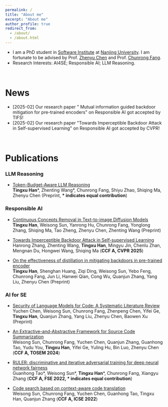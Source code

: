 ```yaml
---
permalink: /
title: "About me"
excerpt: "About me"
author_profile: true
redirect_from: 
  - /about/
  - /about.html
---
```


* I am a PhD student in [Software Institute](https://software.nju.edu.cn/) at [Nanjing University](https://www.nju.edu.cn/). I am fortunate to be advised by Prof. [Zhenyu Chen](https://software.nju.edu.cn/zychen/) and Prof. [Chunrong Fang](https://software.nju.edu.cn/fangchunrong/index.html). 
* Research Interests: AI4SE; Responsible AI; LLM Reasoning.



<br>

News
======
* [2025-02] Our research paper " Mutual information guided backdoor mitigation for pre-trained encoders"  on Responsible AI got accepted by TIFS!
* [2025-02] Our research paper "Towards Imperceptible Backdoor Attack in Self-supervised Learning"  on Responsible AI got accepted by CVPR!

<br>

Publications
======

### LLM Reasoning

* [Token-Budget-Aware LLM Reasoning](https://arxiv.org/pdf/2412.18547)  
**Tingxu Han**\*, Zhenting Wang\*, Chunrong Fang, Shiyu Zhao, Shiqing Ma, Zhenyu Chen (Preprint, **\* indicates equal contribution**)




### Responsible AI

* [Continuous Concepts Removal in Text-to-image Diffusion Models](https://arxiv.org/pdf/2412.00580)  
**Tingxu Han**, Weisong Sun, Yanrong Hu, Chunrong Fang, Yonglong Zhang, Shiqing Ma, Tao Zheng, Zhenyu Chen, Zhenting Wang (Preprint)


* [Towards Imperceptible Backdoor Attack in Self-supervised Learning](https://arxiv.org/abs/2405.14672)  
Hanrong Zhang, Zhenting Wang, **Tingxu Han**, Mingyu Jin, Chenlu Zhan, Mengnan Du, Hongwei Wang, Shiqing Ma (**CCF A,  CVPR 2025**)


* [On the effectiveness of distillation in mitigating backdoors in pre-trained encoder](https://arxiv.org/pdf/2403.03846)  
**Tingxu Han**, Shenghan Huang, Ziqi Ding, Weisong Sun, Yebo Feng, Chunrong Fang, Jun Li, Hanwei Qian, Cong Wu, Quanjun Zhang, Yang Liu, Zhenyu Chen (Preprint)



### AI for SE
* [Security of Language Models for Code: A Systematic Literature Review](https://arxiv.org/abs/2410.15631)  
Yuchen Chen, Weisong Sun, Chunrong Fang, Zhenpeng Chen, Yifei Ge, **Tingxu Han**, Quanjun Zhang, Yang Liu, Zhenyu Chen, Baowen Xu (Preprint)

* [An Extractive-and-Abstractive Framework for Source Code Summarization](https://arxiv.org/abs/2410.15631)  
Weisong Sun, Chunrong Fang, Yuchen Chen, Quanjun Zhang, Guanhong Tao, Yudu You, **Tingxu Han**, Yifei Ge, Yuling Hu, Bin Luo, Zhenyu Chen (**CCF A, TOSEM 2024**)

* [RULER: discriminative and iterative adversarial training for deep neural network fairness](https://par.nsf.gov/servlets/purl/10376666)  
Guanhong Tao\*, Weisong Sun\*, **Tingxu Han**\*, Chunrong Fang, Xiangyu Zhang (**CCF A, FSE 2022, \* indicates equal contribution**)

* [Code search based on context-aware code translation](https://arxiv.org/pdf/2202.08029)  
Weisong Sun, Chunrong Fang, Yuchen Chen, Guanhong Tao, Tingxu Han, Quanjun Zhang (**CCF A, ICSE 2022**)

